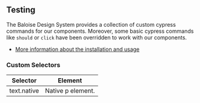 ## Testing

The Baloise Design System provides a collection of custom cypress commands for our components. Moreover, some basic cypress commands like `should` or `click` have been overridden to work with our components.

- [More information about the installation and usage](?path=/docs/development-testing--page)

<!-- START: human documentation -->

### Custom Selectors

| Selector    | Element           |
| ----------- | ----------------- |
| text.native | Native p element. |

<!-- END: human documentation -->
